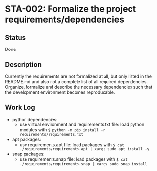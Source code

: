 # STA-002: Formalize the project requirements/dependencies

## Status

Done

## Description

Currently the requirements are not formalized at all, but only listed in the
README.md and also not a complete list of all required dependencies. Organize,
formalize and describe the necessary dependencies such that the development
environment becomes reproducable.

## Work Log

- python dependencies:
    * use virtual environment and requirements.txt file: load python modules with `$ python -m pip install -r requirements/requirements.txt`
- apt packages:
    * use requirements.apt file: load packages with `$ cat ./requirements/requirements.apt | xargs sudo apt install -y`
- snap packages:
    * use requirements.snap file: load packages with `$ cat ./requirements/requirements.snap | xargs sudo snap install`
